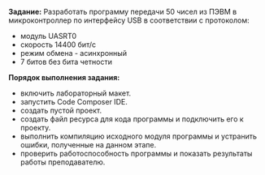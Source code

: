 **Задание:**
Разработать программу передачи 50 чисел из ПЭВМ в микроконтроллер по интерфейсу USB в соответствии с протоколом: 

* модуль UASRT0
* скорость 14400 бит/с
* режим обмена - асинхронный
* 7 битов без бита четности

**Порядок выполнения задания:**

* включить лабораторный макет.
* запустить Code Composer IDE.
* создать пустой проект.
* создать файл ресурса для кода программы и подключить его к проекту.
* выполнить компиляцию исходного модуля программы и устранить ошибки, полученные на данном этапе.
* проверить работоспособность программы и показать результаты работы преподавателю.